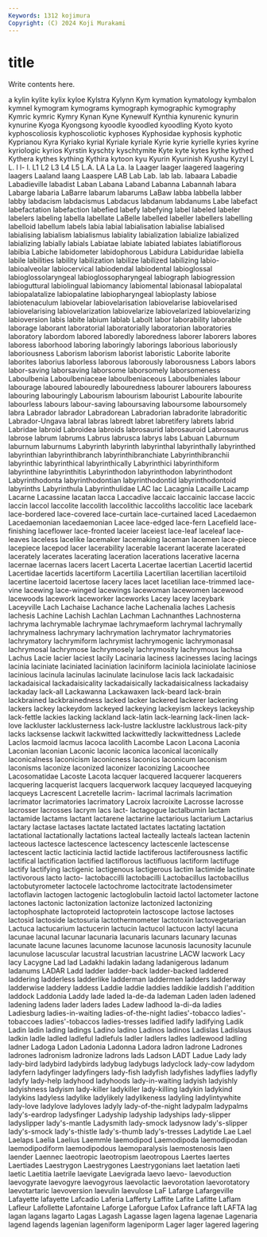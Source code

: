 ```yaml
---
Keywords: 1312 kojimura
Copyright: (C) 2024 Koji Murakami
---
```


# title

Write contents here.



a kylin kylite kylix
kyloe Kylstra Kylynn Kym kymation kymatology kymbalon kymnel kymogram kymograms
kymograph kymographic kymography Kymric kymric Kymry Kynan Kyne Kynewulf Kynthia
kynurenic kynurin kynurine Kyoga Kyongsong kyoodle kyoodled kyoodling Kyoto kyoto
kyphoscoliosis kyphoscoliotic kyphoses Kyphosidae kyphosis kyphotic Kyprianou Kyra Kyriako kyrial
Kyriale kyriale Kyrie kyrie kyrielle kyries kyrine kyriologic kyrios Kyrstin
kyschty kyschtymite Kyte kyte kytes kythe kythed Kythera kythes kything
Kythira kytoon kyu Kyurin Kyurinish Kyushu Kyzyl L L. l
l- l. L1 L2 L3 L4 L5 L.A. LA La
La. la Laager laager laagered laagering laagers Laaland laang Laaspere
LAB Lab Lab. lab lab. labaara Labadie Labadieville labadist Laban
Labana Laband Labanna Labannah labara Labarge labaria LaBarre labarum labarums
LaBaw labba labbella labber labby labdacism labdacismus Labdacus labdanum labdanums
Labe labefact labefactation labefaction labefied labefy labefying label labeled labeler
labelers labeling labella labellate LaBelle labelled labeller labellers labelling labelloid
labellum labels labia labial labialisation labialise labialised labialising labialism labialismus
labiality labialization labialize labialized labializing labially labials Labiatae labiate labiated
labiates labiatiflorous labibia Labiche labidometer labidophorous Labidura Labiduridae labiella labile
labilities lability labilization labilize labilized labilizing labio- labioalveolar labiocervical labiodendal
labiodental labioglossal labioglossolaryngeal labioglossopharyngeal labiograph labiogression labioguttural labiolingual labiomancy labiomental
labionasal labiopalatal labiopalatalize labiopalatine labiopharyngeal labioplasty labiose labiotenaculum labiovelar labiovelarisation
labiovelarise labiovelarised labiovelarising labiovelarization labiovelarize labiovelarized labiovelarizing labioversion labis labite
labium lablab Labolt labor laborability laborable laborage laborant laboratorial laboratorially
laboratorian laboratories laboratory labordom labored laboredly laboredness laborer laborers labores
laboress laborhood laboring laboringly laborings laborious laboriously laboriousness Laborism laborism
laborist laboristic Laborite laborite laborites laborius laborless laborous laborously laborousness
Labors labors labor-saving laborsaving laborsome laborsomely laborsomeness Laboulbenia Laboulbeniaceae laboulbeniaceous
Laboulbeniales labour labourage laboured labouredly labouredness labourer labourers labouress labouring
labouringly Labourism labourism labourist Labourite labourite labourless labours labour-saving laboursaving
laboursome laboursomely labra Labrador labrador Labradorean Labradorian labradorite labradoritic Labrador-Ungava
labral labras labredt labret labretifery labrets labrid Labridae labroid Labroidea
labroids labrosaurid labrosauroid Labrosaurus labrose labrum labrums Labrus labrusca labrys
labs Labuan Laburnum laburnum laburnums Labyrinth labyrinth labyrinthal labyrinthally labyrinthed
labyrinthian labyrinthibranch labyrinthibranchiate Labyrinthibranchii labyrinthic labyrinthical labyrinthically Labyrinthici labyrinthiform labyrinthine
labyrinthitis Labyrinthodon labyrinthodon labyrinthodont Labyrinthodonta labyrinthodontian labyrinthodontid labyrinthodontoid labyrinths Labyrinthula
Labyrinthulidae LAC lac Lacagnia Lacaille Lacamp Lacarne Lacassine lacatan lacca
Laccadive laccaic laccainic laccase laccic laccin laccol laccolite laccolith laccolithic
laccoliths laccolitic lace lacebark lace-bordered lace-covered lace-curtain lace-curtained laced Lacedaemon
Lacedaemonian lacedaemonian Lacee lace-edged lace-fern Lacefield lace-finishing laceflower lace-fronted laceier
laceiest lace-leaf laceleaf lace-leaves laceless lacelike lacemaker lacemaking laceman lacemen
lace-piece lacepiece lacepod lacer lacerability lacerable lacerant lacerate lacerated lacerately
lacerates lacerating laceration lacerations lacerative lacerna lacernae lacernas lacers lacert
Lacerta Lacertae lacertian Lacertid lacertid Lacertidae lacertids lacertiform Lacertilia Lacertilian
lacertilian lacertiloid lacertine lacertoid lacertose lacery laces lacet lacetilian lace-trimmed
lace-vine lacewing lace-winged lacewings lacewoman lacewomen lacewood lacewoods lacework laceworker
laceworks Lacey lacey laceybark Laceyville Lach Lachaise Lachance lache Lachenalia
laches Lachesis lachesis Lachine Lachish Lachlan Lachman Lachnanthes Lachnosterna lachryma
lachrymable lachrymae lachrymaeform lachrymal lachrymally lachrymalness lachrymary lachrymation lachrymator lachrymatories
lachrymatory lachrymiform lachrymist lachrymogenic lachrymonasal lachrymosal lachrymose lachrymosely lachrymosity lachrymous
lachsa Lachus Lacie lacier laciest lacily Lacinaria laciness lacinesses lacing
lacings lacinia laciniate laciniated laciniation laciniform laciniola laciniolate laciniose lacinious
lacinula lacinulas lacinulate lacinulose lacis lack lackadaisic lackadaisical lackadaisicality lackadaisically
lackadaisicalness lackadaisy lackaday lack-all Lackawanna Lackawaxen lack-beard lack-brain lackbrained lackbrainedness
lacked lacker lackered lackerer lackering lackers lackey lackeydom lackeyed lackeying
lackeyism lackeys lackeyship lack-fettle lackies lacking lackland lack-latin lack-learning lack-linen
lack-love lackluster lacklusterness lack-lustre lacklustre lacklustrous lack-pity lacks lacksense lackwit
lackwitted lackwittedly lackwittedness Laclede Laclos lacmoid lacmus lacoca lacolith Lacombe
Lacon Lacona Laconia Laconian laconian Laconic laconic laconica laconical laconically
laconicalness laconicism laconicness laconics laconicum laconism laconisms laconize laconized laconizer
laconizing Lacoochee Lacosomatidae Lacoste Lacota lacquer lacquered lacquerer lacquerers lacquering
lacquerist lacquers lacquerwork lacquey lacqueyed lacqueying lacqueys Lacrescent Lacretelle lacrim-
lacrimal lacrimals lacrimation lacrimator lacrimatories lacrimatory Lacroix lacroixite Lacrosse lacrosse
lacrosser lacrosses lacrym lacs lact- lactagogue lactalbumin lactam lactamide lactams
lactant lactarene lactarine lactarious lactarium Lactarius lactary lactase lactases lactate
lactated lactates lactating lactation lactational lactationally lactations lacteal lacteally lacteals
lactean lactenin lacteous lactesce lactescence lactescency lactescenle lactescense lactescent lactic
lacticinia lactid lactide lactiferous lactiferousness lactific lactifical lactification lactified lactiflorous
lactifluous lactiform lactifuge lactify lactifying lactigenic lactigenous lactigerous lactim lactimide
lactinate lactivorous lacto lacto- lactobaccilli lactobacilli Lactobacillus lactobacillus lactobutyrometer lactocele
lactochrome lactocitrate lactodensimeter lactoflavin lactogen lactogenic lactoglobulin lactoid lactol lactometer
lactone lactones lactonic lactonization lactonize lactonized lactonizing lactophosphate lactoproteid lactoprotein
lactoscope lactose lactoses lactosid lactoside lactosuria lactothermometer lactotoxin lactovegetarian Lactuca
lactucarium lactucerin lactucin lactucol lactucon lactyl lacuna lacunae lacunal lacunar
lacunaria lacunaris lacunars lacunary lacunas lacunate lacune lacunes lacunome lacunose
lacunosis lacunosity lacunule lacunulose lacuscular lacustral lacustrian lacustrine LACW lacwork
Lacy lacy Lacygne Lad lad Ladakhi ladakin ladang ladanigerous ladanum
ladanums LADAR Ladd ladder ladder-back ladder-backed laddered laddering ladderless ladderlike
ladderman laddermen ladders ladderway ladderwise laddery laddess Laddie laddie laddies
laddikie laddish l'addition laddock Laddonia Laddy lade laded la-de-da lademan
Laden laden ladened ladening ladens lader laders lades Ladew ladhood
la-di-da ladies Ladiesburg ladies-in-waiting ladies-of-the-night ladies'-tobacco ladies'-tobaccoes ladies'-tobaccos ladies-tresses ladified
ladify ladifying Ladik Ladin ladin lading ladings Ladino ladino Ladinos
ladinos Ladislas Ladislaus ladkin ladle ladled ladleful ladlefuls ladler ladlers
ladles ladlewood ladling ladner Ladoga Ladon Ladonia Ladonna Ladora ladron
ladrone Ladrones ladrones ladronism ladronize ladrons lads Ladson LADT Ladue
Lady lady lady-bird ladybird ladybirds ladybug ladybugs ladyclock lady-cow ladydom
ladyfern ladyfinger ladyfingers lady-fish ladyfish ladyfishes ladyflies ladyfly ladyfy lady-help
ladyhood ladyhoods lady-in-waiting ladyish ladyishly ladyishness ladyism lady-killer ladykiller lady-killing
ladykin ladykind ladykins ladyless ladylike ladylikely ladylikeness ladyling ladylintywhite lady-love
ladylove ladyloves ladyly lady-of-the-night ladypalm ladypalms lady's-eardrop ladysfinger Ladyship ladyship
ladyships lady-slipper ladyslipper lady's-mantle Ladysmith lady-smock ladysnow lady's-slipper lady's-smock lady's-thistle
lady's-thumb lady's-tresses Ladytide Lae Lael Laelaps Laelia Laelius Laemmle laemodipod
Laemodipoda laemodipodan laemodipodiform laemodipodous laemoparalysis laemostenosis laen laender Laennec laeotropic
laeotropism laeotropous Laertes laertes Laertiades Laestrygon Laestrygones Laestrygonians laet laetation
laeti laetic Laetitia laetrile laevigate Laevigrada laevo laevo- laevoduction laevogyrate
laevogyre laevogyrous laevolactic laevorotation laevorotatory laevotartaric laevoversion laevulin laevulose LaF
Lafarge Lafargeville Lafayette lafayette Lafcadio Laferia Lafferty Laffite Lafite Lafitte
Laflam Lafleur Lafollette Lafontaine Laforge Laforgue Lafox Lafrance laft LAFTA
lag lagan lagans lagarto Lagas Lagash Lagasse lagen lagena lagenae
Lagenaria lagend lagends lagenian lageniform lageniporm Lager lager lagered lagering
